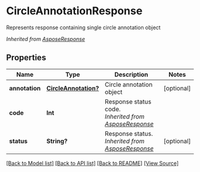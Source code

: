 ﻿# CircleAnnotationResponse
Represents response containing single circle annotation object

*Inherited from [AsposeResponse](AsposeResponse.md)*
## Properties
Name | Type | Description | Notes
------------ | ------------- | ------------- | -------------
**annotation** | [**CircleAnnotation?**](CircleAnnotation.md) | Circle annotation object | [optional]
**code** | **Int** | Response status code.<br />*Inherited from [AsposeResponse](AsposeResponse.md)* | 
**status** | **String?** | Response status.<br />*Inherited from [AsposeResponse](AsposeResponse.md)* | [optional]

[[Back to Model list]](../README.md#documentation-for-models) [[Back to API list]](../README.md#documentation-for-api-endpoints) [[Back to README]](../README.md) [[View Source]](../AsposePdfCloud/Models/CircleAnnotationResponse.swift)

